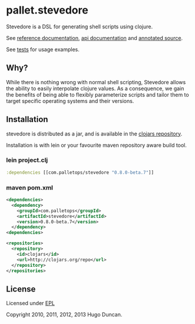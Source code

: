 # pallet.stevedore

Stevedore is a DSL for generating shell scripts using clojure.


See [reference documentation](http://palletops.com/doc/reference/0.8/script/),
[api documentation](http://pallet.github.com/stevedore/autodoc/index.html)
and [annotated source](http://pallet.github.com/stevedore/marginalia/uberdoc.html).

See [tests](https://github.com/pallet/stevedore/tree/develop/test/pallet/stevedore) for usage examples.

## Why?

While there is nothing wrong with normal shell scripting, Stevedore allows the
ability to easily interpolate clojure values. As a consequence, we gain the
benefits of being able to flexibly parameterize scripts and tailor them to
target specific operating systems and their versions.

## Installation

stevedore is distributed as a jar, and is available in the
[clojars repository](http://clojars.org/com.palletops/stevedore).

Installation is with lein or your favourite maven repository aware build tool.

### lein project.clj

```clj
:dependencies [[com.palletops/stevedore "0.8.0-beta.7"]]
```

### maven pom.xml

```xml
<dependencies>
  <dependency>
    <groupId>com.palletops</groupId>
    <artifactId>stevedore</artifactId>
    <version>0.8.0-beta.7</version>
  </dependency>
<dependencies>

<repositories>
  <repository>
    <id>clojars</id>
    <url>http://clojars.org/repo</url>
  </repository>
</repositories>
```

## License

Licensed under [EPL](http://www.eclipse.org/legal/epl-v10.html)

Copyright 2010, 2011, 2012, 2013 Hugo Duncan.
